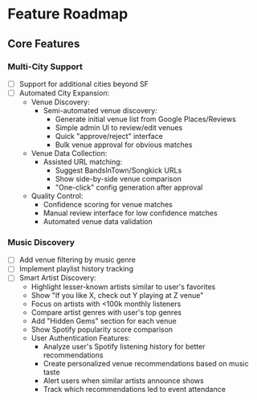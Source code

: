 # Feature Roadmap

## Core Features

### Multi-City Support
- [ ] Support for additional cities beyond SF
- [ ] Automated City Expansion:
   - Venue Discovery:
     - Semi-automated venue discovery:
       - Generate initial venue list from Google Places/Reviews
       - Simple admin UI to review/edit venues
       - Quick "approve/reject" interface
       - Bulk venue approval for obvious matches
   - Venue Data Collection:
     - Assisted URL matching:
       - Suggest BandsInTown/Songkick URLs
       - Show side-by-side venue comparison
       - "One-click" config generation after approval
   - Quality Control:
     - Confidence scoring for venue matches
     - Manual review interface for low confidence matches
     - Automated venue data validation

### Music Discovery
- [ ] Add venue filtering by music genre
- [ ] Implement playlist history tracking
- [ ] Smart Artist Discovery:
   - Highlight lesser-known artists similar to user's favorites
   - Show "If you like X, check out Y playing at Z venue"
   - Focus on artists with <100k monthly listeners
   - Compare artist genres with user's top genres
   - Add "Hidden Gems" section for each venue
   - Show Spotify popularity score comparison
   - User Authentication Features:
     - Analyze user's Spotify listening history for better recommendations
     - Create personalized venue recommendations based on music taste
     - Alert users when similar artists announce shows
     - Track which recommendations led to event attendance 
